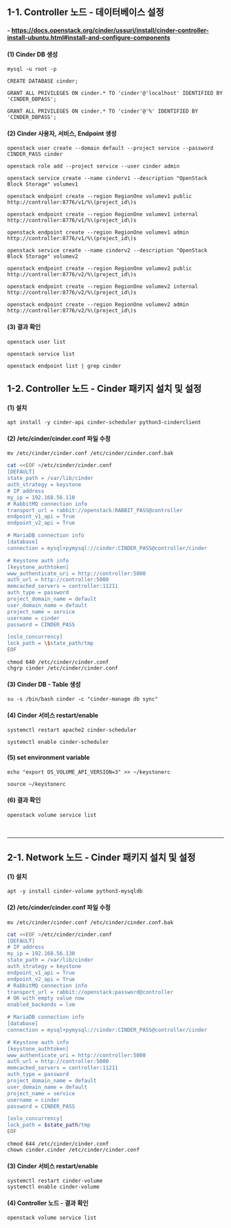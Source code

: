 ## 1-1. Controller 노드 - 데이터베이스 설정

#### - https://docs.openstack.org/cinder/ussuri/install/cinder-controller-install-ubuntu.html#install-and-configure-components

#### (1) Cinder DB 생성
```
mysql -u root -p
```
```
CREATE DATABASE cinder;

GRANT ALL PRIVILEGES ON cinder.* TO 'cinder'@'localhost' IDENTIFIED BY 'CINDER_DBPASS';

GRANT ALL PRIVILEGES ON cinder.* TO 'cinder'@'%' IDENTIFIED BY 'CINDER_DBPASS';
```

#### (2) Cinder 사용자, 서비스, Endpoint 생성
```
openstack user create --domain default --project service --password CINDER_PASS cinder

openstack role add --project service --user cinder admin

openstack service create --name cinderv1 --description "OpenStack Block Storage" volumev1

openstack endpoint create --region RegionOne volumev1 public http://controller:8776/v1/%\(project_id\)s

openstack endpoint create --region RegionOne volumev1 internal http://controller:8776/v1/%\(project_id\)s

openstack endpoint create --region RegionOne volumev1 admin http://controller:8776/v1/%\(project_id\)s

openstack service create --name cinderv2 --description "OpenStack Block Storage" volumev2

openstack endpoint create --region RegionOne volumev2 public http://controller:8776/v2/%\(project_id\)s

openstack endpoint create --region RegionOne volumev2 internal http://controller:8776/v2/%\(project_id\)s

openstack endpoint create --region RegionOne volumev2 admin http://controller:8776/v2/%\(project_id\)s
```

#### (3) 결과 확인
```
openstack user list

openstack service list

openstack endpoint list | grep cinder
```

## 1-2. Controller 노드 - Cinder 패키지 설치 및 설정

#### (1) 설치
```
apt install -y cinder-api cinder-scheduler python3-cinderclient
```

#### (2) /etc/cinder/cinder.conf 파일 수정
```
mv /etc/cinder/cinder.conf /etc/cinder/cinder.conf.bak
```
```bash
cat <<EOF >/etc/cinder/cinder.conf
[DEFAULT]
state_path = /var/lib/cinder
auth_strategy = keystone
# IP address
my_ip = 192.168.56.110
# RabbitMQ connection info
transport_url = rabbit://openstack:RABBIT_PASS@controller
endpoint_v1_api = True
endpoint_v2_api = True

# MariaDB connection info
[database]
connection = mysql+pymysql://cinder:CINDER_PASS@controller/cinder

# Keystone auth info
[keystone_authtoken]
www_authenticate_uri = http://controller:5000
auth_url = http://controller:5000
memcached_servers = controller:11211
auth_type = password
project_domain_name = default
user_domain_name = default
project_name = service
username = cinder
password = CINDER_PASS

[oslo_concurrency]
lock_path = \$state_path/tmp
EOF
```
```
chmod 640 /etc/cinder/cinder.conf
chgrp cinder /etc/cinder/cinder.conf
```

#### (3) Cinder DB - Table 생성
```
su -s /bin/bash cinder -c "cinder-manage db sync"
```

#### (4) Cinder 서비스 restart/enable
```
systemctl restart apache2 cinder-scheduler

systemctl enable cinder-scheduler
```

#### (5) set environment variable
```
echo "export OS_VOLUME_API_VERSION=3" >> ~/keystonerc

source ~/keystonerc
```

#### (6) 결과 확인
```
openstack volume service list
```

<br>

----

## 2-1. Network 노드 - Cinder 패키지 설치 및 설정

#### (1) 설치
```
apt -y install cinder-volume python3-mysqldb
```

#### (2) /etc/cinder/cinder.conf 파일 수정
```
mv /etc/cinder/cinder.conf /etc/cinder/cinder.conf.bak
```
```bash
cat <<EOF >/etc/cinder/cinder.conf
[DEFAULT]
# IP address
my_ip = 192.168.56.130
state_path = /var/lib/cinder
auth_strategy = keystone
endpoint_v1_api = True
endpoint_v2_api = True
# RabbitMQ connection info
transport_url = rabbit://openstack:password@controller
# OK with empty value now
enabled_backends = lvm

# MariaDB connection info
[database]
connection = mysql+pymysql://cinder:CINDER_PASS@controller/cinder

# Keystone auth info
[keystone_authtoken]
www_authenticate_uri = http://controller:5000
auth_url = http://controller:5000
memcached_servers = controller:11211
auth_type = password
project_domain_name = default
user_domain_name = default
project_name = service
username = cinder
password = CINDER_PASS

[oslo_concurrency]
lock_path = $state_path/tmp
EOF
```
```
chmod 644 /etc/cinder/cinder.conf
chown cinder.cinder /etc/cinder/cinder.conf
```

#### (3) Cinder 서비스 restart/enable
```
systemctl restart cinder-volume
systemctl enable cinder-volume
```

#### (4) Controller 노드 - 결과 확인
```
openstack volume service list
```